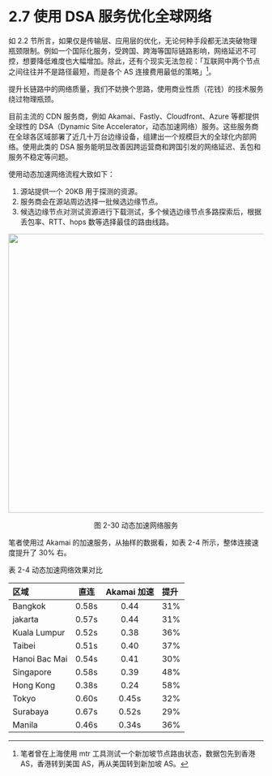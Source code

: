 # 2.7 使用 DSA 服务优化全球网络

如 2.2 节所言，如果仅是传输层、应用层的优化，无论何种手段都无法突破物理瓶颈限制。例如一个国际化服务，受跨国、跨海等国际链路影响，网络延迟不可控，想要降低难度也大幅增加。除此，还有个现实无法忽视：「互联网中两个节点之间往往并不是路径最短，而是各个 AS 连接费用最低的策略」[^1]。

提升长链路中的网络质量，我们不妨换个思路，使用商业性质（花钱）的技术服务绕过物理瓶颈。

目前主流的 CDN 服务商，例如 Akamai、Fastly、Cloudfront、Azure 等都提供全球性的 DSA（Dynamic Site Accelerator，动态加速网络）服务。这些服务商在全球各区域部署了近几十万台边缘设备，组建出一个规模巨大的全球化内部网络。使用此类的 DSA 服务能明显改善因跨运营商和跨国引发的网络延迟、丢包和服务不稳定等问题。

使用动态加速网络流程大致如下：

1. 源站提供一个 20KB 用于探测的资源。
2. 服务商会在源站周边选择一批候选边缘节点。
3. 候选边缘节点对测试资源进行下载测试，多个候选边缘节点多路探索后，根据丢包率、RTT、hops 数等选择最佳的路由线路。

<div  align="center">
	<img src="../assets/dsa.png" width = "550"  align=center />
	<p>图 2-30 动态加速网络服务</p>
</div>

笔者使用过 Akamai 的加速服务，从抽样的数据看，如表 2-4 所示，整体连接速度提升了 30% 右。

表 2-4 动态加速网络效果对比

区域|直连|Akamai 加速|提升
:---|:--:|:--:|:--
Bangkok|0.58s|0.44|31%
jakarta|0.57s|0.44|31%
Kuala Lumpur|0.52s|0.38|36%
Taibei|0.51s|0.40|37%
Hanoi Bac Mai|0.54s|0.41|30%
Singapore|0.58s|0.39|48%
Hong Kong|0.38s|0.24|58%
Tokyo|0.60s|0.45s|32%
Surabaya|0.67s|0.52s|29%
Manila|0.46s|0.34s|36%

[^1]: 笔者曾在上海使用 mtr 工具测试一个新加坡节点路由状态，数据包先到香港 AS，香港转到美国 AS，再从美国转到新加坡 AS。
